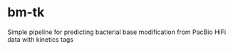 # bm-tk
Simple pipeline for predicting bacterial base modification from PacBio HiFi data with kinetics tags
